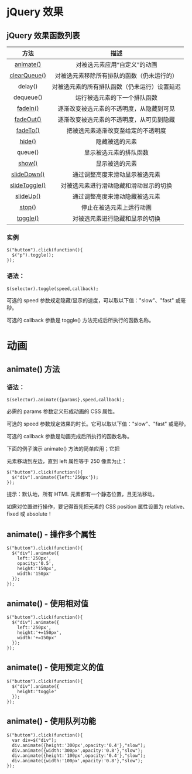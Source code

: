 # jQuery 效果

## jQuery 效果函数列表

|                             方法                             |                     描述                     |
| :----------------------------------------------------------: | :------------------------------------------: |
| [animate()](http://www.w3school.com.cn/jquery/effect_animate.asp) |         对被选元素应用“自定义”的动画         |
| [clearQueue()](http://www.w3school.com.cn/jquery/effect_clearqueue.asp) |  对被选元素移除所有排队的函数（仍未运行的）  |
|                           delay()                            | 对被选元素的所有排队函数（仍未运行）设置延迟 |
|                          dequeue()                           |         运行被选元素的下一个排队函数         |
| [fadeIn()](http://www.w3school.com.cn/jquery/effect_fadein.asp) |   逐渐改变被选元素的不透明度，从隐藏到可见   |
| [fadeOut()](http://www.w3school.com.cn/jquery/effect_fadeout.asp) |   逐渐改变被选元素的不透明度，从可见到隐藏   |
| [fadeTo()](http://www.w3school.com.cn/jquery/effect_fadeto.asp) |      把被选元素逐渐改变至给定的不透明度      |
| [hide()](http://www.w3school.com.cn/jquery/effect_hide.asp)  |                隐藏被选的元素                |
|                           queue()                            |            显示被选元素的排队函数            |
| [show()](http://www.w3school.com.cn/jquery/effect_show.asp)  |                显示被选的元素                |
| [slideDown()](http://www.w3school.com.cn/jquery/effect_slidedown.asp) |        通过调整高度来滑动显示被选元素        |
| [slideToggle()](http://www.w3school.com.cn/jquery/effect_slidetoggle.asp) |    对被选元素进行滑动隐藏和滑动显示的切换    |
| [slideUp()](http://www.w3school.com.cn/jquery/effect_slideup.asp) |        通过调整高度来滑动隐藏被选元素        |
| [stop()](http://www.w3school.com.cn/jquery/effect_stop.asp)  |           停止在被选元素上运行动画           |
| [toggle()](http://www.w3school.com.cn/jquery/effect_toggle.asp) |        对被选元素进行隐藏和显示的切换        |

### 实例

```
$("button").click(function(){
  $("p").toggle();
});
```

### 语法：

```
$(selector).toggle(speed,callback);
```

可选的 speed 参数规定隐藏/显示的速度，可以取以下值："slow"、"fast" 或毫秒。

可选的 callback 参数是 toggle() 方法完成后所执行的函数名称。

# 动画

## animate() 方法

### 语法：

```
$(selector).animate({params},speed,callback);
```

必需的 params 参数定义形成动画的 CSS 属性。

可选的 speed 参数规定效果的时长。它可以取以下值："slow"、"fast" 或毫秒。

可选的 callback 参数是动画完成后所执行的函数名称。

下面的例子演示 animate() 方法的简单应用；它把 <div> 元素移动到左边，直到 left 属性等于 250 像素为止：

```
$("button").click(function(){
  $("div").animate({left:'250px'});
}); 
```

提示：默认地，所有 HTML 元素都有一个静态位置，且无法移动。

如需对位置进行操作，要记得首先把元素的 CSS position 属性设置为 relative、fixed 或 absolute！

## animate() - 操作多个属性

```
$("button").click(function(){
  $("div").animate({
    left:'250px',
    opacity:'0.5',
    height:'150px',
    width:'150px'
  });
}); 
```

## animate() - 使用相对值

```
$("button").click(function(){
  $("div").animate({
    left:'250px',
    height:'+=150px',
    width:'+=150px'
  });
});
```

## animate() - 使用预定义的值

```
$("button").click(function(){
  $("div").animate({
    height:'toggle'
  });
});
```

## animate() - 使用队列功能

```
$("button").click(function(){
  var div=$("div");
  div.animate({height:'300px',opacity:'0.4'},"slow");
  div.animate({width:'300px',opacity:'0.8'},"slow");
  div.animate({height:'100px',opacity:'0.4'},"slow");
  div.animate({width:'100px',opacity:'0.8'},"slow");
});
```